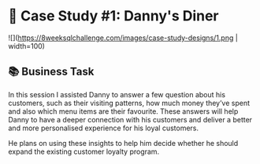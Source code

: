 # 🍜 Case Study #1: Danny's Diner
![](https://8weeksqlchallenge.com/images/case-study-designs/1.png | width=100)

## 📚 Business Task
In this session I assisted Danny to answer a few question about his customers, such as their visiting patterns, how much money they’ve spent and also which menu items are their favourite. These answers will help Danny to have a deeper connection with his customers and deliver a better and more personalised experience for his loyal customers.

He plans on using these insights to help him decide whether he should expand the existing customer loyalty program.
